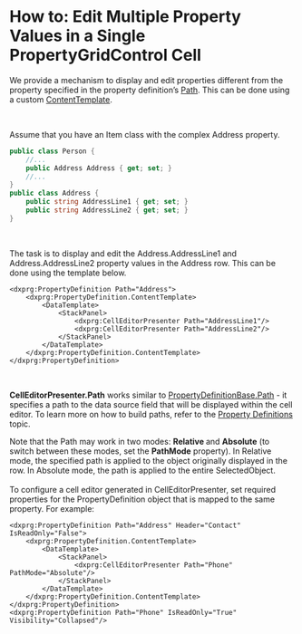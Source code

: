 # How to: Edit Multiple Property Values in a Single PropertyGridControl Cell


<p>We provide a mechanism to display and edit properties different from the property specified in the property definition’s <a href="https://documentation.devexpress.com/#WPF/DevExpressXpfPropertyGridPropertyDefinitionBase_Pathtopic">Path</a>. This can be done using a custom <a href="https://documentation.devexpress.com/#WPF/DevExpressXpfPropertyGridPropertyDefinitionBase_ContentTemplatetopic">ContentTemplate</a>.</p>
<p> </p>
<p>Assume that you have an Item class with the complex Address property.</p>


```cs
public class Person {
    //...
    public Address Address { get; set; }
    //...
}
public class Address {
    public string AddressLine1 { get; set; }
    public string AddressLine2 { get; set; }
}
```


<br>
<p>The task is to display and edit the Address.AddressLine1 and Address.AddressLine2 property values in the Address row. This can be done using the template below.</p>


```xaml
<dxprg:PropertyDefinition Path="Address">
    <dxprg:PropertyDefinition.ContentTemplate>
        <DataTemplate>
            <StackPanel>
                <dxprg:CellEditorPresenter Path="AddressLine1"/>
                <dxprg:CellEditorPresenter Path="AddressLine2"/>
            </StackPanel>
        </DataTemplate>
    </dxprg:PropertyDefinition.ContentTemplate>
</dxprg:PropertyDefinition>
```


<br>
<p><strong>CellEditorPresenter.Path</strong> works similar to <a href="https://documentation.devexpress.com/#WPF/DevExpressXpfPropertyGridPropertyDefinitionBase_Pathtopic">PropertyDefinitionBase.Path</a> - it specifies a path to the data source field that will be displayed within the cell editor. To learn more on how to build paths, refer to the <a href="https://documentation.devexpress.com/#WPF/CustomDocument15521">Property Definitions</a> topic.</p>
<p>Note that the Path may work in two modes: <strong>Relative </strong>and <strong>Absolute</strong> (to switch between these modes, set the <strong>PathMode</strong> property). In Relative mode, the specified path is applied to the object originally displayed in the row. In Absolute mode, the path is applied to the entire SelectedObject.<br><br>To configure a cell editor generated in CellEditorPresenter, set required properties for the PropertyDefinition object that is mapped to the same property. For example:</p>


```xaml
<dxprg:PropertyDefinition Path="Address" Header="Contact" IsReadOnly="False">
    <dxprg:PropertyDefinition.ContentTemplate>
        <DataTemplate>
            <StackPanel>
                <dxprg:CellEditorPresenter Path="Phone" PathMode="Absolute"/>
            </StackPanel>
        </DataTemplate>
    </dxprg:PropertyDefinition.ContentTemplate>
</dxprg:PropertyDefinition>
<dxprg:PropertyDefinition Path="Phone" IsReadOnly="True" Visibility="Collapsed"/>
```



<br/>


